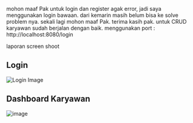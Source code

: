 mohon maaf Pak untuk login dan register agak error, jadi saya menggunakan login bawaan. dari kemarin masih belum bisa ke solve problem nya. sekali lagi mohon maaf Pak. terima kasih pak.
untuk CRUD karyawan sudah berjalan dengan baik.
menggunakan port : http://localhost:8080/login

laporan screen shoot
## Login

![Login Image](https://github.com/user-attachments/assets/35ac9555-0f49-4f25-a5d5-14d59e4f80e5)

## Dashboard Karyawan

![image](https://github.com/user-attachments/assets/1127821b-b158-4674-99ed-5a9e2313cb6e)
